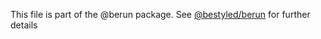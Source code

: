 This file is part of the @berun package.   See [@bestyled/berun](https://https://www.npmjs.com/package/@berun/berun) for further details